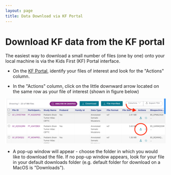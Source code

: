 ```yaml
---
layout: page
title: Data Download via KF Portal
---
```


Download KF data from the KF portal
================================================

The easiest way to download a small number of files (one by one) onto your local machine is via the Kids First (KF) Portal interface.

* On the [KF Portal](https://portal.kidsfirstdrc.org/dashboard), identify your files of interest and look for the "Actions" column.

* In the "Actions" column, click on the little downward arrow located on the same row as your file of interest (shown in figure below)

![](../../images/Data_Download_File_download_one_by_one.png "Download button in Actions column")

* A pop-up window will appear - choose the folder in which you would like to download the file. If no pop-up window appears, look for your file in your default downloads folder (e.g. default folder for download on a MacOS is "Downloads").
